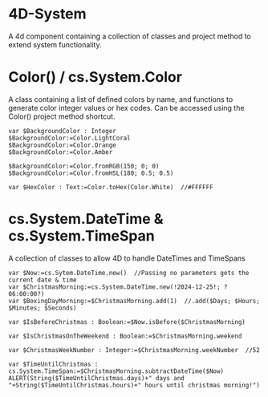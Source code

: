 # 4D-System
 
A 4d component containing a collection of classes and project method to extend system functionality.

# Color() / cs.System.Color
A class containing a list of defined colors by name, and functions to generate color integer values or hex codes.
Can be accessed using the Color() project method shortcut.
```4D
var $BackgroundColor : Integer
$BackgroundColor:=Color.LightCoral
$BackgroundColor:=Color.Orange
$BackgroundColor:=Color.Amber

$BackgroundColor:=Color.fromRGB(150; 0; 0)
$BackgroundColor:=Color.fromHSL(180; 0.5; 0.5)

var $HexColor : Text:=Color.toHex(Color.White)  //#FFFFFF
```


# cs.System.DateTime & cs.System.TimeSpan
A collection of classes to allow 4D to handle DateTimes and TimeSpans
```4D
var $Now:=cs.Sytem.DateTime.new()  //Passing no parameters gets the current date & time
var $ChristmasMorning:=cs.System.DateTime.new(!2024-12-25!; ?06:00:00?)
var $BoxingDayMorning:=$ChristmasMorning.add(1)  //.add($Days; $Hours; $Minutes; $Seconds)

var $IsBeforeChristmas : Boolean:=$Now.isBefore($ChristmasMorning)

var $IsChristmasOnTheWeekend : Boolean:=$ChristmasMorning.weekend

var $ChristmasWeekNumber : Integer:=$ChristmasMorning.weekNumber  //52

var $TimeUntilChristmas : cs.System.TimeSpan:=$ChristmasMorning.subtractDateTime($Now)
ALERT(String($TimeUntilChristmas.days)+" days and "+String($TimeUntilChristmas.hours)+" hours until christmas morning!")


```
